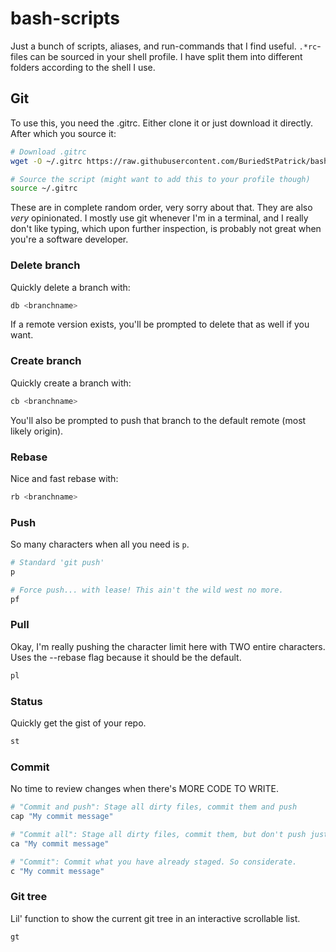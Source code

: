 # bash-scripts

Just a bunch of scripts, aliases, and run-commands that I find useful. `.*rc`-files can be sourced in your shell profile. I have split them into different folders according to the shell I use.

## Git

To use this, you need the .gitrc. Either clone it or just download it directly. After which you source it:

```bash
# Download .gitrc
wget -O ~/.gitrc https://raw.githubusercontent.com/BuriedStPatrick/bash-scripts/main/zsh/.gitrc

# Source the script (might want to add this to your profile though)
source ~/.gitrc
```

These are in complete random order, very sorry about that. They are also *very* opinionated. I mostly use git whenever I'm in a terminal, and I really don't like typing, which upon further inspection, is probably not great when you're a software developer.

### Delete branch

Quickly delete a branch with:

```bash
db <branchname>
```

If a remote version exists, you'll be prompted to delete that as well if you want.

### Create branch

Quickly create a branch with:

```bash
cb <branchname>
```

You'll also be prompted to push that branch to the default remote (most likely origin).

### Rebase

Nice and fast rebase with:

```bash
rb <branchname>
```

### Push

So many characters when all you need is `p`.

```bash
# Standard 'git push'
p

# Force push... with lease! This ain't the wild west no more.
pf
```

### Pull

Okay, I'm really pushing the character limit here with TWO entire characters. Uses the --rebase flag because it should be the default.

```bash
pl
```

### Status

Quickly get the gist of your repo.

```bash
st
```

### Commit

No time to review changes when there's MORE CODE TO WRITE.

```bash
# "Commit and push": Stage all dirty files, commit them and push
cap "My commit message"

# "Commit all": Stage all dirty files, commit them, but don't push just yet
ca "My commit message"

# "Commit": Commit what you have already staged. So considerate.
c "My commit message"
```


### Git tree

Lil' function to show the current git tree in an interactive scrollable list.

```bash
gt
```

